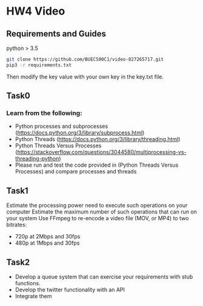 # HW4 Video
## Requirements and Guides
python > 3.5

```bash
git clone https://github.com/BUEC500C1/video-827265717.git
pip3 -r requirements.txt
```
Then modify the key value with your own key in the key.txt file.

## Task0
### Learn from the following:
- Python processes and subprocesses (https://docs.python.org/3/library/subprocess.html)
- Python Threads (https://docs.python.org/3/library/threading.html)
- Python Threads Versus Processes (https://stackoverflow.com/questions/3044580/multiprocessing-vs-threading-python)
- Please run and test the code provided in (Python Threads Versus Processes) and compare processes and threads

## Task1
Estimate the processing power need to execute such operations on your computer
Estimate the maximum number of such operations that can run on your system
Use FFmpeg to re-encode a video file (MOV, or MP4) to two bitrates:
- 720p at 2Mbps and 30fps
- 480p at 1Mbps and 30fps

## Task2
- Develop a queue system that can exercise your requirements with stub functions.
- Develop the twitter functionality with an API
- Integrate them

